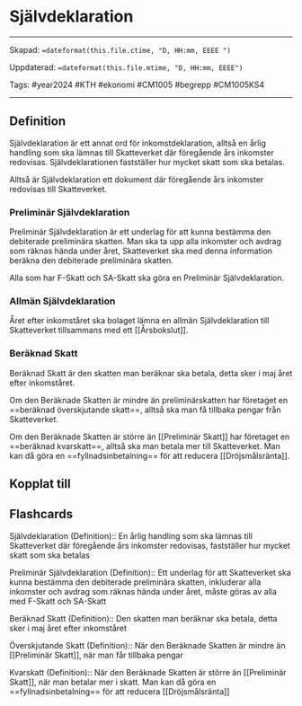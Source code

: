 # Självdeklaration

---

Skapad: `=dateformat(this.file.ctime, "D, HH:mm, EEEE ")`

Uppdaterad: `=dateformat(this.file.mtime, "D, HH:mm, EEEE")`

Tags: #year2024 #KTH #ekonomi #CM1005 #begrepp #CM1005KS4

---

## Definition

Självdeklaration är ett annat ord för inkomstdeklaration, alltså en årlig handling som ska lämnas till Skatteverket där föregående års inkomster redovisas. Självdeklarationen fastställer hur mycket skatt som ska betalas.

Alltså är Självdeklaration ett dokument där föregående års inkomster redovisas till Skatteverket.

### Preliminär Självdeklaration

Preliminär Självdeklaration är ett underlag för att kunna bestämma den debiterade preliminära skatten. Man ska ta upp alla inkomster och avdrag som räknas hända under året, Skatteverket ska med denna information beräkna den debiterade preliminära skatten.

Alla som har F-Skatt och SA-Skatt ska göra en Preliminär Självdeklaration.

### Allmän Självdeklaration

Året efter inkomståret ska bolaget lämna en allmän Självdeklaration till Skatteverket tillsammans med ett [[Årsbokslut]].

### Beräknad Skatt

Beräknad Skatt är den skatten man beräknar ska betala, detta sker i maj året efter inkomståret.

Om den Beräknade Skatten är mindre än preliminärskatten har företaget en ==beräknad överskjutande skatt==, alltså ska man få tillbaka pengar från Skatteverket.

Om den Beräknade Skatten är större än [[Preliminär Skatt]] har företaget en ==beräknad kvarskatt==, alltså ska man betala mer till Skatteverket. Man kan då göra en ==fyllnadsinbetalning== för att reducera [[Dröjsmålsränta]].

## Kopplat till

## Flashcards

Självdeklaration (Definition):: En årlig handling som ska lämnas till Skatteverket där föregående års inkomster redovisas, fastställer hur mycket skatt som ska betalas
<!--SR:!2024-03-04,3,252!2024-03-04,3,252-->

Preliminär Självdeklaration (Definition):: Ett underlag för att Skatteverket ska kunna bestämma den debiterade preliminära skatten, inkluderar alla inkomster och avdrag som räknas hända under året, måste göras av alla med F-Skatt och SA-Skatt
<!--SR:!2024-03-03,2,230!2024-03-03,3,268-->

Beräknad Skatt (Definition):: Den skatten man beräknar ska betala, detta sker i maj året efter inkomståret
<!--SR:!2024-03-04,3,252!2024-03-05,4,272-->

Överskjutande Skatt (Definition):: När den Beräknade Skatten är mindre än [[Preliminär Skatt]], när man får tillbaka pengar
<!--SR:!2024-03-08,6,248!2024-03-03,3,268-->

Kvarskatt (Definition):: När den Beräknade Skatten är större än [[Preliminär Skatt]], när man betalar mer i skatt. Man kan då göra en ==fyllnadsinbetalning== för att reducera [[Dröjsmålsränta]]
<!--SR:!2024-03-06,4,248!2024-03-04,4,271-->
